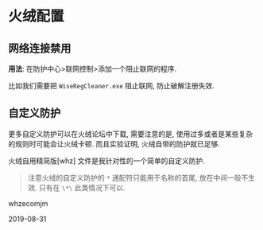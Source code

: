 # 火绒配置

## 网络连接禁用

**用法**: 在防护中心>联网控制>添加一个阻止联网的程序.

比如我们需要把 `WiseRegCleaner.exe` 阻止联网, 防止破解注册失效. 



## 自定义防护

更多自定义防护可以在火绒论坛中下载, 需要注意的是, 使用过多或者是某些复杂的规则时可能会让火绒卡顿. 而且实验证明, 火绒自带的防护就已足够.

火绒自用精简版[whz] 文件是我针对性的一个简单的自定义防护.

> 注意火绒的自定义防护的 `*` 通配符只能用于名称的首尾, 放在中间一般不生效. 只有在 `\*\` 此类情况下可以.





whzecomjm 

2019-08-31



